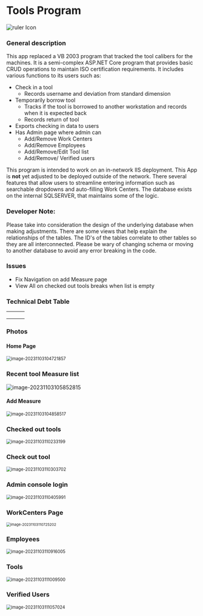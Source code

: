 # Tools Program

<img src="${Images}\tools.png" alt="ruler Icon" style="zoom:500px;" />

### General description

This app replaced a VB 2003 program that tracked the tool calibers for the machines. It is a semi-complex ASP.NET Core program that provides basic CRUD operations to maintain ISO certification requirements.  It includes various functions to its users such as:

* Check in a tool
  * Records username and deviation from standard dimension
* Temporarily borrow tool
  * Tracks if the tool is borrowed to another workstation and records when it is expected back
  * Records return of tool
* Exports checking in data to users
* Has Admin page where admin can
  * Add/Remove Work Centers
  * Add/Remove Employees
  * Add/Remove/Edit Tool list
  * Add/Remove/ Verified users

This program is intended to work on an in-network IIS deployment. This App is **not** yet adjusted to be deployed outside of the network. There several features that allow users to streamline entering information such as searchable dropdowns and auto-filling Work Centers. The database exists on the internal SQLSERVER, that maintains some of the logic. 



### Developer Note:

Please take into consideration the design of the underlying database when making adjustments. There are some views that help explain the relationships of the tables. The ID's of the tables correlate to other tables so they are all interconnected. Please be wary of changing schema or moving to another database to avoid any error breaking in the code.



### Issues

* Fix Navigation on add Measure page
* View All on checked out tools breaks when list is empty





### Technical Debt Table

|      |      |      |
| ---- | ---- | ---- |
|      |      |      |
|      |      |      |
|      |      |      |



### Photos



#### Home Page

<img src="${Images}\image-20231103104721857.png" alt="image-20231103104721857" style="zoom:80%;" />

### Recent tool Measure list

![image-20231103105852815](${Images}\image-20231103105852815-1699036120642-5.png)



#### Add Measure

<img src="${Images}\image-20231103104858517.png" alt="image-20231103104858517" style="zoom:80%;" />

### Checked out tools

<img src="${Images}\image-20231103110233199.png" alt="image-20231103110233199" style="zoom:80%;" />

### Check out tool

<img src="${Images}\image-20231103110303702.png" alt="image-20231103110303702" style="zoom:80%;" />

### Admin console login

<img src="${Images}\image-20231103110405991.png" alt="image-20231103110405991" style="zoom:80%;" />

### WorkCenters Page

<img src="${Images}\image-20231103110725202.png" alt="image-20231103110725202" style="zoom: 67%;" />

### Employees

<img src="${Images}\image-20231103110916005.png" alt="image-20231103110916005" style="zoom:80%;" />

### Tools

<img src="${Images}\image-20231103111009500.png" alt="image-20231103111009500" style="zoom:80%;" />

### Verified Users

<img src="${Images}\image-20231103111057024.png" alt="image-20231103111057024" style="zoom:80%;" />
